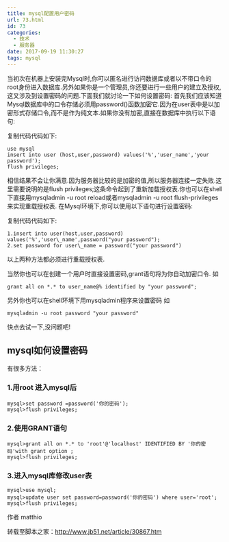 ```yaml
---
title: mysql配置用户密码
url: 73.html
id: 73
categories:
  - 技术
  - 服务器
date: 2017-09-19 11:30:27
tags: mysql
---
```


当初次在机器上安装完Mysql时,你可以匿名进行访问数据库或者以不带口令的root身份进入数据库.另外如果你是一个管理员,你还要进行一些用户的建立及授权,这又涉及到设置密码的问题.下面我们就讨论一下如何设置密码: 首先我们应该知道Mysql数据库中的口令存储必须用password()函数加密它.因为在user表中是以加密形式存储口令,而不是作为纯文本.如果你没有加密,直接在数据库中执行以下语句:

复制代码代码如下:
```
use mysql 
insert into user (host,user,password) values('%','user_name','your password'); 
flush privileges;
```
相信结果不会让你满意.因为服务器比较的是加密的值,所以服务器连接一定失败.这里需要说明的是flush privileges;这条命令起到了重新加载授权表.你也可以在shell下直接用mysqladmin -u root reload或者mysqladmin -u root flush-privileges来实现重载授权表. 在Mysql环境下,你可以使用以下语句进行设置密码:

复制代码代码如下:
```
1.insert into user(host,user,password) values('%','user\_name',password("your password"); 
2.set password for user\_name = password("your password")
```
以上两种方法都必须进行重载授权表. 

当然你也可以在创建一个用户时直接设置密码,grant语句将为你自动加密口令. 
如 
```
grant all on *.* to user_name@% identified by "your password"; 
```
另外你也可以在shell环境下用mysqladmin程序来设置密码 
如 
```
mysqladmin -u root password "your password" 
```
快点去试一下,没问题吧! 

## mysql如何设置密码

有很多方法： 
### 1.用root 进入mysql后 
```
mysql>set password =password('你的密码'); 
mysql>flush privileges; 
```
### 2.使用GRANT语句 
```
mysql>grant all on *.* to 'root'@'localhost' IDENTIFIED BY '你的密码'with grant option ; 
mysql>flush privileges; 
```
### 3.进入mysql库修改user表 
```
mysql>use mysql; 
mysql>update user set password=password('你的密码') where user='root'; 
mysql>flush privileges; 
```
作者 matthio   

转载至脚本之家：http://www.jb51.net/article/30867.htm